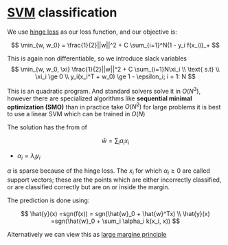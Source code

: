 # [SVM](support_vector_machines.md) classification

We use [hinge loss](hinge_loss.md) as our loss function, and our objective is:

$$
\min_{w, w_0} = \frac{1}{2}||w||^2 + C \sum_{i=1}^N(1 - y_i f(x_i))_+
$$

This is again non differentiable, so we introduce slack variables
$$
\min_{w, w_0, \xi} \frac{1}{2}||w||^2 + C \sum_{i=1}N\xi_i \\ 
\text{ s.t} \\
\xi_i \ge 0 \\
y_i(x_i^T + w_0) \ge 1 - \epsilon_i; i = 1: N
$$

This is an quadratic program. And standard solvers solve it in $O(N^3)$, however there are specialized algorithms like **sequential minimal optimization (SMO)** than in practice take $O(N^2)$ for large problems it is best to use a linear SVM which can be trained in $O(N)$

The solution has the from of 

$$
\hat{w} = \sum_i a_ix_i
$$

* $\alpha_i = \lambda_i y_i$

$\alpha$ is sparse because of the hinge loss. The $x_i$ for which $\alpha_i \ge 0$ are called support vectors; these are the points which are either incorrectly classified, or are classified correctly but are on or inside the margin. 

The prediction is done using:

$$
    \hat{y}(x) =sgn(f(x)) = sgn(\hat{w}_0 + \hat{w}^Tx) \\
    \hat{y}(x) =sgn(\hat{w}_0 + \sum_i \alpha_i k(x_i, x))
$$

Alternatively we can view this as [large margine principle](svm_classification_large_margine_principle.md)